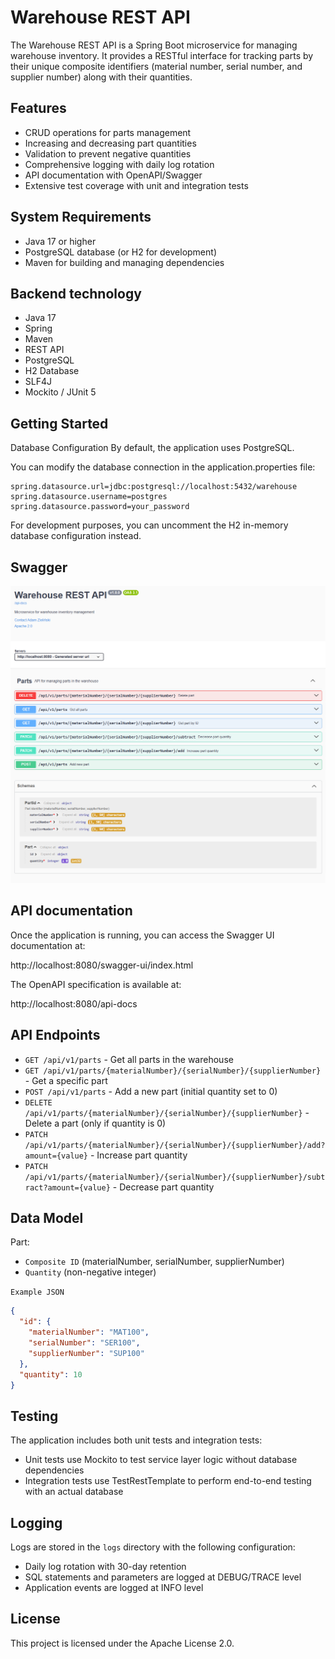 # Warehouse REST API

The Warehouse REST API is a Spring Boot microservice for managing warehouse inventory. It provides a RESTful interface for tracking parts by their unique composite identifiers (material number, serial number, and supplier number) along with their quantities.
## Features
- CRUD operations for parts management
- Increasing and decreasing part quantities
- Validation to prevent negative quantities
- Comprehensive logging with daily log rotation
- API documentation with OpenAPI/Swagger
- Extensive test coverage with unit and integration tests
## System Requirements
- Java 17 or higher
- PostgreSQL database (or H2 for development)
- Maven for building and managing dependencies
## Backend technology

- Java 17
- Spring 
- Maven
- REST API
- PostgreSQL
- H2 Database
- SLF4J
- Mockito / JUnit 5
## Getting Started

Database Configuration
By default, the application uses PostgreSQL. 

You can modify the database connection in the application.properties file:

```properties
spring.datasource.url=jdbc:postgresql://localhost:5432/warehouse
spring.datasource.username=postgres
spring.datasource.password=your_password
```

For development purposes, you can uncomment the H2 in-memory database configuration instead.
## Swagger
![App Screenshot](https://github.com/GoldsteinAZ/lepszy-dzien/blob/main/images/swaggerImg.png)
## API documentation

Once the application is running, you can access the Swagger UI documentation at:

http://localhost:8080/swagger-ui/index.html

The OpenAPI specification is available at:

http://localhost:8080/api-docs
## API Endpoints

- `GET /api/v1/parts` - Get all parts in the warehouse
- `GET /api/v1/parts/{materialNumber}/{serialNumber}/{supplierNumber}` - Get a specific part
- `POST /api/v1/parts` - Add a new part (initial quantity set to 0)
- `DELETE /api/v1/parts/{materialNumber}/{serialNumber}/{supplierNumber}` - Delete a part (only if quantity is 0)
- `PATCH /api/v1/parts/{materialNumber}/{serialNumber}/{supplierNumber}/add?amount={value}` - Increase part quantity
- `PATCH /api/v1/parts/{materialNumber}/{serialNumber}/{supplierNumber}/subtract?amount={value}` - Decrease part quantity
## Data Model

Part:

- `Composite ID` (materialNumber, serialNumber, supplierNumber)
- `Quantity` (non-negative integer)

`Example JSON`
```json
{
  "id": {
    "materialNumber": "MAT100",
    "serialNumber": "SER100",
    "supplierNumber": "SUP100"
  },
  "quantity": 10
}
```
## Testing
The application includes both unit tests and integration tests:
- Unit tests use Mockito to test service layer logic without database dependencies
- Integration tests use TestRestTemplate to perform end-to-end testing with an actual database
## Logging

Logs are stored in the `logs` directory with the following configuration:
- Daily log rotation with 30-day retention
- SQL statements and parameters are logged at DEBUG/TRACE level
- Application events are logged at INFO level
## License

This project is licensed under the Apache License 2.0.
